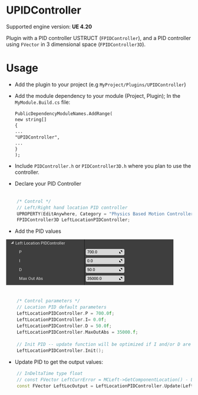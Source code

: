 UPIDController
=====

Supported engine version: **UE 4.20**

Plugin with a PID controller USTRUCT (`FPIDController`), and a PID controller using `FVector` in 3 dimensional space (`FPIDController3D`).

Usage
=====

-   Add the plugin to your project (e.g `MyProject/Plugins/UPIDController`)  


-   Add the module dependency to your module (Project, Plugin); In the
    `MyModule.Build.cs` file:  

		PublicDependencyModuleNames.AddRange(  
		new string[]  
		{  
		...  
		"UPIDController",  
		...  
		}  
		);  


-   Include `PIDController.h` or `PIDController3D.h` where you plan to use the controller.


- Declare your PID Controller

```cpp

	/* Control */
	// Left/Right hand location PID controller
	UPROPERTY(EditAnywhere, Category = "Physics Based Motion Controller|Control")
	FPIDController3D LeftLocationPIDController;

```


- Add the PID values

![](Documentation/Img/PIDValues.PNG)

```cpp

	/* Control parameters */
	// Location PID default parameters
	LeftLocationPIDController.P = 700.0f;
	LeftLocationPIDController.I= 0.0f;
	LeftLocationPIDController.D = 50.0f;
	LeftLocationPIDController.MaxOutAbs = 35000.f;

	// Init PID -- update function will be optimized if I and/or D are 0
	LeftLocationPIDController.Init();

```


- Update PID to get the output values:


```cpp
	// InDeltaTime type float
	// const FVector LeftCurrError = MCLeft->GetComponentLocation() - LeftSkeletalMeshComponent->GetComponentLocation();
	const FVector LeftLocOutput = LeftLocationPIDController.Update(LeftCurrError, InDeltaTime);
```
